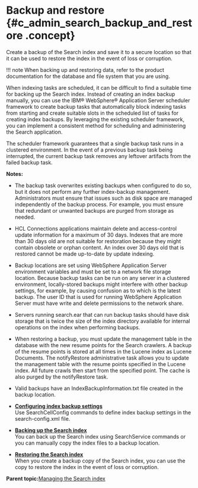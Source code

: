 # Backup and restore {#c_admin_search_backup_and_restore .concept}

Create a backup of the Search index and save it to a secure location so that it can be used to restore the index in the event of loss or corruption.

!!! note
    When backing up and restoring data, refer to the product documentation for the database and file system that you are using.

When indexing tasks are scheduled, it can be difficult to find a suitable time for backing up the Search index. Instead of creating an index backup manually, you can use the IBM® WebSphere® Application Server scheduler framework to create backup tasks that automatically block indexing tasks from starting and create suitable slots in the scheduled list of tasks for creating index backups. By leveraging the existing scheduler framework, you can implement a consistent method for scheduling and administering the Search application.

The scheduler framework guarantees that a single backup task runs in a clustered environment. In the event of a previous backup task being interrupted, the current backup task removes any leftover artifacts from the failed backup task.

**Notes:**

-   The backup task overwrites existing backups when configured to do so, but it does not perform any further index-backup management. Administrators must ensure that issues such as disk space are managed independently of the backup process. For example, you must ensure that redundant or unwanted backups are purged from storage as needed.
-   HCL Connections applications maintain delete and access-control update information for a maximum of 30 days. Indexes that are more than 30 days old are not suitable for restoration because they might contain obsolete or orphan content. An index over 30 days old that is restored cannot be made up-to-date by update indexing.
-   Backup locations are set using WebSphere Application Server environment variables and must be set to a network file storage location. Because backup tasks can be run on any server in a clustered environment, locally-stored backups might interfere with other backup settings, for example, by causing confusion as to which is the latest backup. The user ID that is used for running WebSphere Application Server must have write and delete permissions to the network share.
-   Servers running search.ear that can run backup tasks should have disk storage that is twice the size of the index directory available for internal operations on the index when performing backups.
-   When restoring a backup, you must update the management table in the database with the new resume points for the Search crawlers. A backup of the resume points is stored at all times in the Lucene index as Lucene Documents. The notifyRestore administrative task allows you to update the management table with the resume points specified in the Lucene index. All future crawls then start from the specified point. The cache is also purged by the notifyRestore task.
-   Valid backups have an IndexBackupInformation.txt file created in the backup location.

-   **[Configuring index backup settings](../admin/t_admin_search_configure_backup_settings.md)**  
Use SearchCellConfig commands to define index backup settings in the search-config.xml file.
-   **[Backing up the Search index](../admin/c_admin_search_backup_index.md)**  
You can back up the Search index using SearchService commands or you can manually copy the index files to a backup location.
-   **[Restoring the Search index](../admin/c_admin_search_restore_index.md)**  
When you create a backup copy of the Search index, you can use the copy to restore the index in the event of loss or corruption.

**Parent topic:**[Managing the Search index](../admin/c_admin_search_manage_index.md)

